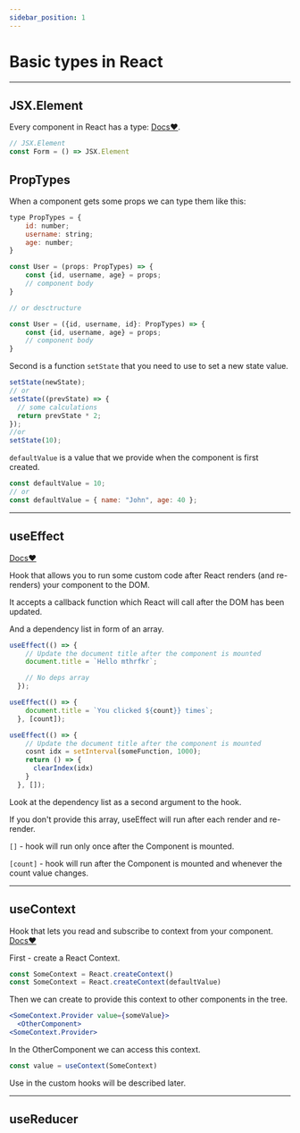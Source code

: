```yaml
---
sidebar_position: 1
---
```


# Basic types in React

---
## JSX.Element

Every component in React has a type: [Docs❤️](https://reactjs.org/docs/hooks-state.html).

```jsx
// JSX.Element
const Form = () => JSX.Element
```

## PropTypes
When a component gets some props we can type them like this:

```jsx
type PropTypes = {
    id: number;
    username: string;
    age: number;
}

const User = (props: PropTypes) => {
    const {id, username, age} = props;
    // component body
}

// or desctructure

const User = ({id, username, id}: PropTypes) => {
    const {id, username, age} = props;
    // component body
}


```

Second is a function `setState` that you need to use to set a new state value.

```jsx
setState(newState);
// or
setState((prevState) => {
  // some calculations
  return prevState * 2;
});
//or
setState(10);
```

`defaultValue` is a value that we provide when the component is first created.

```jsx
const defaultValue = 10;
// or
const defaultValue = { name: "John", age: 40 };
```
---
## useEffect

[Docs❤️](https://reactjs.org/docs/hooks-effect.html)

Hook that allows you to run some custom code after React renders (and re-renders) your component to the DOM.

It accepts a callback function which React will call after the DOM has been updated.

And a dependency list in form of an array.

```jsx
useEffect(() => {
    // Update the document title after the component is mounted
    document.title = `Hello mthrfkr`;

    // No deps array
  });
```
```jsx
useEffect(() => {
    document.title = `You clicked ${count}} times`;
  }, [count]);
```
```jsx
useEffect(() => {
    // Update the document title after the component is mounted
    cosnt idx = setInterval(someFunction, 1000);
    return () => {
      clearIndex(idx)
    }
  }, []);
```

Look at the dependency list as a second argument to the hook.

If you don't provide this array, useEffect will run after each render and re-render.

`[]` - hook will run only once after the Component is mounted.

`[count]` - hook will run after the Component is mounted and whenever the count value changes.

---
## useContext
Hook that lets you read and subscribe to context from your component. [Docs❤️](https://beta.reactjs.org/reference/react/useContext)

First - create a React Context.

```jsx
const SomeContext = React.createContext()
const SomeContext = React.createContext(defaultValue)
```

Then we can create to provide this context to other components in the tree.
```jsx
<SomeContext.Provider value={someValue}>
  <OtherComponent>
<SomeContext.Provider>
```
In the OtherComponent we can access this context.
```jsx
const value = useContext(SomeContext)
```
Use in the custom hooks will be described later.

---
## useReducer


